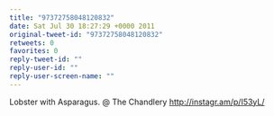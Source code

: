```yaml
---
title: "97372758048120832"
date: Sat Jul 30 18:27:29 +0000 2011
original-tweet-id: "97372758048120832"
retweets: 0
favorites: 0
reply-tweet-id: ""
reply-user-id: ""
reply-user-screen-name: ""
---
```

Lobster with Asparagus.   @ The Chandlery http://instagr.am/p/I53yL/
